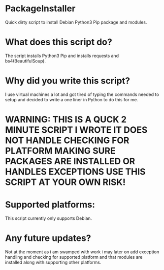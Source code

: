 # PackageInstaller
Quick dirty script to install Debian Python3 Pip package and modules.
# What does this script do?
The script installs Python3 Pip and installs requests and bs4(BeautifulSoup).
# Why did you write this script?
I use virtual machines a lot and got tired of typing the commands needed to setup and decided to write a one liner in Python to do this for me.
# WARNING: THIS IS A QUCK 2 MINUTE SCRIPT I WROTE IT DOES NOT HANDLE CHECKING FOR PLATFORM MAKING SURE PACKAGES ARE INSTALLED OR HANDLES EXCEPTIONS USE THIS SCRIPT AT YOUR OWN RISK!
# Supported platforms:
This script currently only supports Debian.
# Any future updates?
Not at the moment as i am swamped with work i may later on add exception handling and checking for supported platform and that modules are installed along with supporting other platforms.
